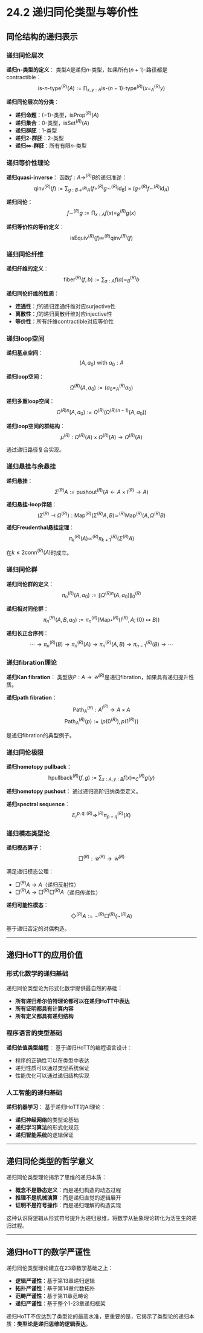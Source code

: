 # 24.2 递归同伦类型与等价性

## 同伦结构的递归表示

### 递归同伦层次

**递归n-类型的定义**：
类型$A$是递归$n$-类型，如果所有$(n+1)$-路径都是contractible：
$$\text{is-}n\text{-type}^{(R)}(A) := \prod_{x,y:A} \text{is-}(n-1)\text{-type}^{(R)}(x =_A^{(R)} y)$$

**递归同伦层次的分类**：
- **递归命题**：$(-1)$-类型，$\text{isProp}^{(R)}(A)$
- **递归集合**：$0$-类型，$\text{isSet}^{(R)}(A)$ 
- **递归群胚**：$1$-类型
- **递归2-群胚**：$2$-类型
- **递归∞-群胚**：所有有限$n$-类型

### 递归等价性理论

**递归quasi-inverse**：
函数$f : A \to^{(R)} B$的递归准逆：
$$\text{qinv}^{(R)}(f) := \sum_{g:B \to^{(R)} A} (f \circ^{(R)} g \sim^{(R)} \text{id}_B) \times (g \circ^{(R)} f \sim^{(R)} \text{id}_A)$$

**递归同伦**：
$$f \sim^{(R)} g := \prod_{x:A} f(x) =_{B}^{(R)} g(x)$$

**递归等价性的等价定义**：
$$\text{isEquiv}^{(R)}(f) \simeq^{(R)} \text{qinv}^{(R)}(f)$$

### 递归同伦纤维

**递归纤维的定义**：
$$\text{fiber}^{(R)}(f, b) := \sum_{a:A} f(a) =_B^{(R)} b$$

**递归同伦纤维的性质**：
- **连通性**：$f$的递归连通纤维对应surjective性
- **离散性**：$f$的递归离散纤维对应injective性
- **等价性**：所有纤维contractible对应等价性

### 递归loop空间

**递归基点空间**：
$$(A, a_0) \text{ with } a_0 : A$$

**递归loop空间**：
$$\Omega^{(R)}(A, a_0) := (a_0 =_A^{(R)} a_0)$$

**递归多重loop空间**：
$$\Omega^{(R)n}(A, a_0) := \Omega^{(R)}(\Omega^{(R)(n-1)}(A, a_0))$$

**递归loop空间的群结构**：
$$\mu^{(R)} : \Omega^{(R)}(A) \times \Omega^{(R)}(A) \to \Omega^{(R)}(A)$$

通过递归路径复合实现。

### 递归悬挂与余悬挂

**递归悬挂**：
$$\Sigma^{(R)} A := \text{pushout}^{(R)}(A \leftarrow A \times I^{(R)} \rightarrow A)$$

**递归悬挂-loop伴随**：
$$(\Sigma^{(R)} \dashv \Omega^{(R)}) : \text{Map}^{(R)}(\Sigma^{(R)} A, B) \simeq^{(R)} \text{Map}^{(R)}(A, \Omega^{(R)} B)$$

**递归Freudenthal悬挂定理**：
$$\pi_k^{(R)}(A) \simeq^{(R)} \pi_{k+1}^{(R)}(\Sigma^{(R)} A)$$

在$k \leq 2\text{conn}^{(R)}(A)$时成立。

### 递归同伦群

**递归同伦群的定义**：
$$\pi_n^{(R)}(A, a_0) := \|\Omega^{(R)n}(A, a_0)\|_0^{(R)}$$

**递归相对同伦群**：
$$\pi_n^{(R)}(A, B, a_0) := \pi_n^{(R)}(\text{Map}^{(R)}_*(I^{(R)}, A; \{0\} \mapsto B))$$

**递归长正合序列**：
$$\cdots \to \pi_n^{(R)}(B) \to \pi_n^{(R)}(A) \to \pi_n^{(R)}(A, B) \to \pi_{n-1}^{(R)}(B) \to \cdots$$

### 递归fibration理论

**递归Kan fibration**：
类型族$P : A \to \mathcal{U}^{(R)}$是递归fibration，如果具有递归提升性质。

**递归path fibration**：
$$\text{Path}^{(R)}_A : A^{I^{(R)}} \to A \times A$$
$$\text{Path}^{(R)}_A(p) := (p(0^{(R)}), p(1^{(R)}))$$

是递归fibration的典型例子。

### 递归同伦极限

**递归homotopy pullback**：
$$\text{hpullback}^{(R)}(f, g) := \sum_{x:A, y:B} f(x) =_C^{(R)} g(y)$$

**递归homotopy pushout**：
通过递归高阶归纳类型定义。

**递归spectral sequence**：
$$E_r^{p,q,(R)} \Rightarrow^{(R)} \pi_{p+q}^{(R)}(X)$$

### 递归模态类型论

**递归模态算子**：
$$\Box^{(R)} : \mathcal{U}^{(R)} \to \mathcal{U}^{(R)}$$

满足递归模态公理：
- $\Box^{(R)} A \to A$（递归反射性）
- $\Box^{(R)} A \to \Box^{(R)} \Box^{(R)} A$（递归传递性）

**递归可能性模态**：
$$\Diamond^{(R)} A := \neg^{(R)} \Box^{(R)} (\neg^{(R)} A)$$

基于递归否定的对偶构造。

---

## 递归HoTT的应用价值

### 形式化数学的递归基础

递归同伦类型论为形式化数学提供最自然的基础：
- **所有递归希尔伯特理论都可以在递归HoTT中表达**
- **所有证明都具有计算内容**
- **所有定义都具有递归结构**

### 程序语言的类型基础

**递归依值类型编程**：
基于递归HoTT的编程语言设计：
- 程序的正确性可以在类型中表达
- 递归性质可以通过类型系统保证
- 性能优化可以通过递归结构实现

### 人工智能的递归基础

**递归机器学习**：
基于递归HoTT的AI理论：
- **递归神经网络**的类型论基础
- **递归学习算法**的形式化规范
- **递归智能系统**的逻辑保证

---

## 递归同伦类型的哲学意义

递归同伦类型理论揭示了思维的递归本质：
- **概念不是静态定义**：而是递归构造的动态过程
- **推理不是机械演算**：而是递归直觉的逻辑展开
- **证明不是符号操作**：而是递归理解的构造实现

这种认识将逻辑从形式符号提升为递归思维，将数学从抽象理论转化为活生生的递归过程。

---

## 递归HoTT的数学严谨性

递归同伦类型理论建立在23章数学基础之上：
- **逻辑严谨性**：基于第13章递归逻辑
- **拓扑严谨性**：基于第14章代数拓扑
- **范畴严谨性**：基于第11章范畴论
- **递归严谨性**：基于整个1-23章递归框架

递归HoTT不仅达到了类型论的最高水准，更重要的是，它揭示了类型论的递归本质：**类型论是递归思维的逻辑表达**。